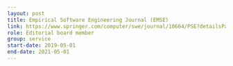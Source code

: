 ```yaml
---
layout: post
title: Empirical Software Engineering Journal (EMSE)
link: https://www.springer.com/computer/swe/journal/10664/PSE?detailsPage=editorialBoard
role: Editorial board member
group: service
start-date: 2019-05-01
end-date: 2021-05-01
---
```

